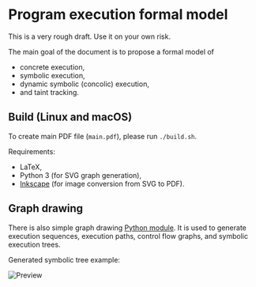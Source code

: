 # Program execution formal model #

This is a very rough draft. Use it on your own risk.

The main goal of the document is to propose a formal model of
  * concrete execution,
  * symbolic execution,
  * dynamic symbolic (concolic) execution,
  * and taint tracking.

## Build (Linux and macOS) ##

To create main PDF file (`main.pdf`), please run `./build.sh`.

Requirements:
  * LaTeX,
  * Python 3 (for SVG graph generation),
  * [Inkscape](https://inkscape.org/en/) (for image conversion from SVG to PDF).

## Graph drawing ##

There is also simple graph drawing [Python module](generator).
It is used to generate execution sequences, execution paths,
control flow graphs, and symbolic execution trees.

Generated symbolic tree example:

![Preview](https://raw.github.com/enzet/program-model/master/image/symbolic_tree.png)

